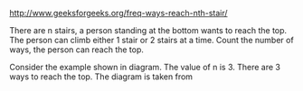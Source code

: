http://www.geeksforgeeks.org/freq-ways-reach-nth-stair/

There are n stairs, a person standing at the bottom wants to reach the top. The person can climb
either 1 stair or 2 stairs at a time. Count the number of ways, the person can reach the top.

Consider the example shown in diagram. The value of n is 3. There are 3 ways to reach the top. The
diagram is taken from 
